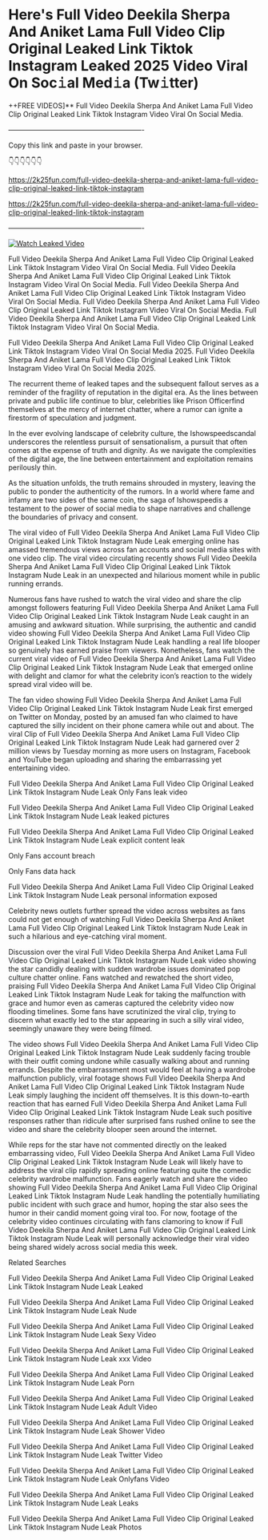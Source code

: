 # Here's Full Video Deekila Sherpa And Aniket Lama Full Video Clip Original Leaked Link Tiktok Instagram Leaked 2025 Video Viral On Soc𝚒al Med𝚒a (Tw𝚒tter)

++FREE VIDEOS]** Full Video Deekila Sherpa And Aniket Lama Full Video Clip Original Leaked Link Tiktok Instagram Video Viral On Social Media.

———————————————————-

Copy this link and paste in your browser.

👇👇👇👇👇👇

https://2k25fun.com/full-video-deekila-sherpa-and-aniket-lama-full-video-clip-original-leaked-link-tiktok-instagram

https://2k25fun.com/full-video-deekila-sherpa-and-aniket-lama-full-video-clip-original-leaked-link-tiktok-instagram

———————————————————-

[![Watch Leaked Video](https://miro.medium.com/v2/resize:fit:828/format:webp/1*cilzJN44JGOrTw9NJCrNHA.gif "Watch Leaked Video")](https://2k25fun.com/full-video-deekila-sherpa-and-aniket-lama-full-video-clip-original-leaked-link-tiktok-instagram)

Full Video Deekila Sherpa And Aniket Lama Full Video Clip Original Leaked Link Tiktok Instagram Video Viral On Social Media. Full Video Deekila Sherpa And Aniket Lama Full Video Clip Original Leaked Link Tiktok Instagram Video Viral On Social Media. Full Video Deekila Sherpa And Aniket Lama Full Video Clip Original Leaked Link Tiktok Instagram Video Viral On Social Media. Full Video Deekila Sherpa And Aniket Lama Full Video Clip Original Leaked Link Tiktok Instagram Video Viral On Social Media. Full Video Deekila Sherpa And Aniket Lama Full Video Clip Original Leaked Link Tiktok Instagram Video Viral On Social Media.

Full Video Deekila Sherpa And Aniket Lama Full Video Clip Original Leaked Link Tiktok Instagram Video Viral On Social Media 2025. Full Video Deekila Sherpa And Aniket Lama Full Video Clip Original Leaked Link Tiktok Instagram Video Viral On Social Media 2025.

The recurrent theme of leaked tapes and the subsequent fallout serves as a reminder of the fragility of reputation in the digital era. As the lines between private and public life continue to blur, celebrities like Prison Officerfind themselves at the mercy of internet chatter, where a rumor can ignite a firestorm of speculation and judgment.

In the ever evolving landscape of celebrity culture, the Ishowspeedscandal underscores the relentless pursuit of sensationalism, a pursuit that often comes at the expense of truth and dignity. As we navigate the complexities of the digital age, the line between entertainment and exploitation remains perilously thin.

As the situation unfolds, the truth remains shrouded in mystery, leaving the public to ponder the authenticity of the rumors. In a world where fame and infamy are two sides of the same coin, the saga of Ishowspeedis a testament to the power of social media to shape narratives and challenge the boundaries of privacy and consent.

The viral video of Full Video Deekila Sherpa And Aniket Lama Full Video Clip Original Leaked Link Tiktok Instagram Nude Leak emerging online has amassed tremendous views across fan accounts and social media sites with one video clip. The viral video circulating recently shows Full Video Deekila Sherpa And Aniket Lama Full Video Clip Original Leaked Link Tiktok Instagram Nude Leak in an unexpected and hilarious moment while in public running errands.

Numerous fans have rushed to watch the viral video and share the clip amongst followers featuring Full Video Deekila Sherpa And Aniket Lama Full Video Clip Original Leaked Link Tiktok Instagram Nude Leak caught in an amusing and awkward situation. While surprising, the authentic and candid video showing Full Video Deekila Sherpa And Aniket Lama Full Video Clip Original Leaked Link Tiktok Instagram Nude Leak handling a real life blooper so genuinely has earned praise from viewers. Nonetheless, fans watch the current viral video of Full Video Deekila Sherpa And Aniket Lama Full Video Clip Original Leaked Link Tiktok Instagram Nude Leak that emerged online with delight and clamor for what the celebrity icon’s reaction to the widely spread viral video will be.

The fan video showing Full Video Deekila Sherpa And Aniket Lama Full Video Clip Original Leaked Link Tiktok Instagram Nude Leak first emerged on Twitter on Monday, posted by an amused fan who claimed to have captured the silly incident on their phone camera while out and about. The viral Clip of Full Video Deekila Sherpa And Aniket Lama Full Video Clip Original Leaked Link Tiktok Instagram Nude Leak had garnered over 2 million views by Tuesday morning as more users on Instagram, Facebook and YouTube began uploading and sharing the embarrassing yet entertaining video.

Full Video Deekila Sherpa And Aniket Lama Full Video Clip Original Leaked Link Tiktok Instagram Nude Leak Only Fans leak video

Full Video Deekila Sherpa And Aniket Lama Full Video Clip Original Leaked Link Tiktok Instagram Nude Leak leaked pictures

Full Video Deekila Sherpa And Aniket Lama Full Video Clip Original Leaked Link Tiktok Instagram Nude Leak explicit content leak

Only Fans account breach

Only Fans data hack

Full Video Deekila Sherpa And Aniket Lama Full Video Clip Original Leaked Link Tiktok Instagram Nude Leak personal information exposed

Celebrity news outlets further spread the video across websites as fans could not get enough of watching Full Video Deekila Sherpa And Aniket Lama Full Video Clip Original Leaked Link Tiktok Instagram Nude Leak in such a hilarious and eye-catching viral moment.

Discussion over the viral Full Video Deekila Sherpa And Aniket Lama Full Video Clip Original Leaked Link Tiktok Instagram Nude Leak video showing the star candidly dealing with sudden wardrobe issues dominated pop culture chatter online. Fans watched and rewatched the short video, praising Full Video Deekila Sherpa And Aniket Lama Full Video Clip Original Leaked Link Tiktok Instagram Nude Leak for taking the malfunction with grace and humor even as cameras captured the celebrity video now flooding timelines. Some fans have scrutinized the viral clip, trying to discern what exactly led to the star appearing in such a silly viral video, seemingly unaware they were being filmed.

The video shows Full Video Deekila Sherpa And Aniket Lama Full Video Clip Original Leaked Link Tiktok Instagram Nude Leak suddenly facing trouble with their outfit coming undone while casually walking about and running errands. Despite the embarrassment most would feel at having a wardrobe malfunction publicly, viral footage shows Full Video Deekila Sherpa And Aniket Lama Full Video Clip Original Leaked Link Tiktok Instagram Nude Leak simply laughing the incident off themselves. It is this down-to-earth reaction that has earned Full Video Deekila Sherpa And Aniket Lama Full Video Clip Original Leaked Link Tiktok Instagram Nude Leak such positive responses rather than ridicule after surprised fans rushed online to see the video and share the celebrity blooper seen around the internet.

While reps for the star have not commented directly on the leaked embarrassing video, Full Video Deekila Sherpa And Aniket Lama Full Video Clip Original Leaked Link Tiktok Instagram Nude Leak will likely have to address the viral clip rapidly spreading online featuring quite the comedic celebrity wardrobe malfunction. Fans eagerly watch and share the video showing Full Video Deekila Sherpa And Aniket Lama Full Video Clip Original Leaked Link Tiktok Instagram Nude Leak handling the potentially humiliating public incident with such grace and humor, hoping the star also sees the humor in their candid moment going viral too. For now, footage of the celebrity video continues circulating with fans clamoring to know if Full Video Deekila Sherpa And Aniket Lama Full Video Clip Original Leaked Link Tiktok Instagram Nude Leak will personally acknowledge their viral video being shared widely across social media this week.

Related Searches

Full Video Deekila Sherpa And Aniket Lama Full Video Clip Original Leaked Link Tiktok Instagram Nude Leak Leaked

Full Video Deekila Sherpa And Aniket Lama Full Video Clip Original Leaked Link Tiktok Instagram Nude Leak Nude

Full Video Deekila Sherpa And Aniket Lama Full Video Clip Original Leaked Link Tiktok Instagram Nude Leak Sexy Video

Full Video Deekila Sherpa And Aniket Lama Full Video Clip Original Leaked Link Tiktok Instagram Nude Leak xxx Video

Full Video Deekila Sherpa And Aniket Lama Full Video Clip Original Leaked Link Tiktok Instagram Nude Leak Porn

Full Video Deekila Sherpa And Aniket Lama Full Video Clip Original Leaked Link Tiktok Instagram Nude Leak Adult Video

Full Video Deekila Sherpa And Aniket Lama Full Video Clip Original Leaked Link Tiktok Instagram Nude Leak Shower Video

Full Video Deekila Sherpa And Aniket Lama Full Video Clip Original Leaked Link Tiktok Instagram Nude Leak Twitter Video

Full Video Deekila Sherpa And Aniket Lama Full Video Clip Original Leaked Link Tiktok Instagram Nude Leak Onlyfans Video

Full Video Deekila Sherpa And Aniket Lama Full Video Clip Original Leaked Link Tiktok Instagram Nude Leak Leaks

Full Video Deekila Sherpa And Aniket Lama Full Video Clip Original Leaked Link Tiktok Instagram Nude Leak Photos